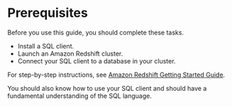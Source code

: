 # Prerequisites<a name="c-dev-guide-prereqs"></a>

Before you use this guide, you should complete these tasks\.<a name="ul_vpv_yd1_n3"></a>
+ Install a SQL client\.
+ Launch an Amazon Redshift cluster\.
+ Connect your SQL client to a database in your cluster\.

For step\-by\-step instructions, see [Amazon Redshift Getting Started Guide](https://docs.aws.amazon.com/redshift/latest/gsg/)\.

You should also know how to use your SQL client and should have a fundamental understanding of the SQL language\.
